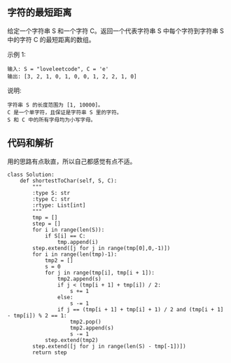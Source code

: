 ## 字符的最短距离

给定一个字符串 S 和一个字符 C。返回一个代表字符串 S 中每个字符到字符串 S 中的字符 C 的最短距离的数组。

示例 1:

	输入: S = "loveleetcode", C = 'e'
	输出: [3, 2, 1, 0, 1, 0, 0, 1, 2, 2, 1, 0]
说明:
	
	字符串 S 的长度范围为 [1, 10000]。
	C 是一个单字符，且保证是字符串 S 里的字符。
	S 和 C 中的所有字母均为小写字母。

## 代码和解析

用的思路有点耿直，所以自己都感觉有点不适。

	class Solution:
	    def shortestToChar(self, S, C):
	        """
	        :type S: str
	        :type C: str
	        :rtype: List[int]
	        """
	        tmp = []
	        step = []
	        for i in range(len(S)):
	            if S[i] == C:
	                tmp.append(i)
	        step.extend([j for j in range(tmp[0],0,-1)])
	        for i in range(len(tmp)-1):
	            tmp2 = []
	            s = 0
	            for j in range(tmp[i], tmp[i + 1]):
	                tmp2.append(s)
	                if j < (tmp[i + 1] + tmp[i]) / 2:
	                    s += 1
	                else:
	                    s -= 1
	                if j == (tmp[i + 1] + tmp[i] + 1) / 2 and (tmp[i + 1] - tmp[i]) % 2 == 1:
	                    tmp2.pop()
	                    tmp2.append(s)
	                    s -= 1
	            step.extend(tmp2)
	        step.extend([j for j in range(len(S) - tmp[-1])])
	        return step
